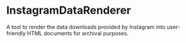 # InstagramDataRenderer
A tool to render the data downloads provided by Instagram into user-friendly HTML documents for archival purposes.
